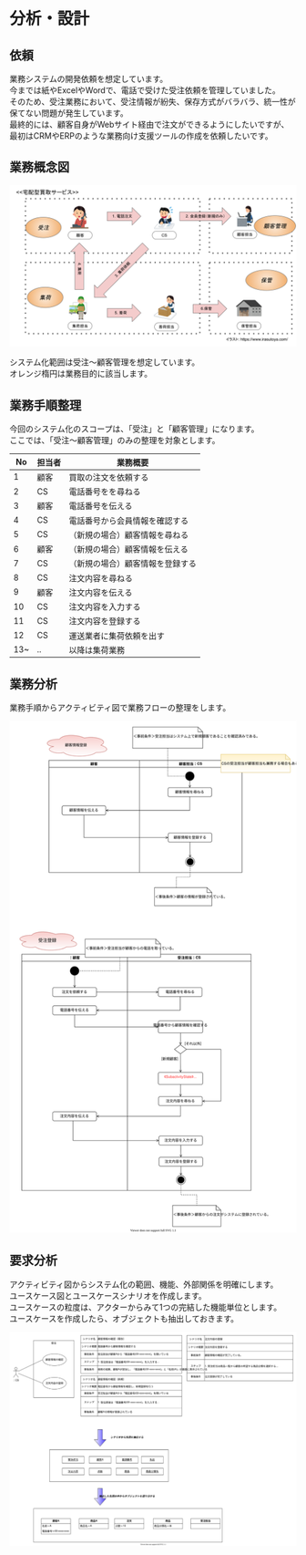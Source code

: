 # 分析・設計

## 依頼
業務システムの開発依頼を想定しています。  
今までは紙やExcelやWordで、電話で受けた受注依頼を管理していました。  
そのため、受注業務において、受注情報が紛失、保存方式がバラバラ、統一性が保てない問題が発生しています。  
最終的には、顧客自身がWebサイト経由で注文ができるようにしたいですが、最初はCRMやERPのような業務向け支援ツールの作成を依頼したいです。  

## 業務概念図
![Alt text](./概念図（目的別）.svg)

システム化範囲は受注〜顧客管理を想定しています。  
オレンジ楕円は業務目的に該当します。

## 業務手順整理
今回のシステム化のスコープは、「受注」と「顧客管理」になります。  
ここでは、「受注〜顧客管理」のみの整理を対象とします。  

| No |  担当者 | 業務概要 | 
| --- | --- | --- |
| 1 | 顧客 | 買取の注文を依頼する |
| 2 | CS | 電話番号をを尋ねる |
| 3 | 顧客 | 電話番号を伝える |
| 4 | CS | 電話番号から会員情報を確認する |
| 5 | CS | （新規の場合）顧客情報を尋ねる |
| 6 | 顧客 | （新規の場合）顧客情報を伝える |
| 7 | CS | （新規の場合）顧客情報を登録する |
| 8 | CS | 注文内容を尋ねる |
| 9 | 顧客 | 注文内容を伝える |
| 10 | CS | 注文内容を入力する |
| 11 | CS | 注文内容を登録する |
| 12 | CS | 運送業者に集荷依頼を出す |
| 13~ | .. | 以降は集荷業務 |

## 業務分析
業務手順からアクティビティ図で業務フローの整理をします。

![Alt text](./アクティビティ図.svg)

## 要求分析
アクティビティ図からシステム化の範囲、機能、外部関係を明確にします。  
ユースケース図とユースケースシナリオを作成します。  
ユースケースの粒度は、アクターからみて1つの完結した機能単位とします。  
ユースケースを作成したら、オブジェクトも抽出しておきます。  

![Alt text](./ユースケース図.svg)